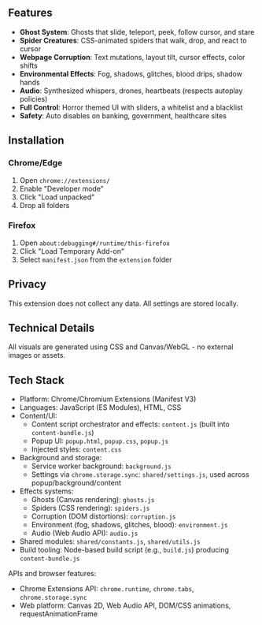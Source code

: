 ## Features

-  **Ghost System**: Ghosts that slide, teleport, peek, follow cursor, and stare
-  **Spider Creatures**: CSS-animated spiders that walk, drop, and react to cursor
-  **Webpage Corruption**: Text mutations, layout tilt, cursor effects, color shifts
-  **Environmental Effects**: Fog, shadows, glitches, blood drips, shadow hands
-  **Audio**: Synthesized whispers, drones, heartbeats (respects autoplay policies)
-  **Full Control**: Horror themed UI with sliders, a whitelist and a blacklist
-  **Safety**: Auto disables on banking, government, healthcare sites

## Installation

### Chrome/Edge
1. Open `chrome://extensions/`
2. Enable "Developer mode"
3. Click "Load unpacked"
4. Drop all folders

### Firefox
1. Open `about:debugging#/runtime/this-firefox`
2. Click "Load Temporary Add-on"
3. Select `manifest.json` from the `extension` folder

## Privacy

This extension does not collect any data. All settings are stored locally.

## Technical Details

All visuals are generated using CSS and Canvas/WebGL - no external images or assets.

## Tech Stack

- Platform: Chrome/Chromium Extensions (Manifest V3)
- Languages: JavaScript (ES Modules), HTML, CSS
- Content/UI:
	- Content script orchestrator and effects: `content.js` (built into `content-bundle.js`)
	- Popup UI: `popup.html`, `popup.css`, `popup.js`
	- Injected styles: `content.css`
- Background and storage:
	- Service worker background: `background.js`
	- Settings via `chrome.storage.sync`: `shared/settings.js`, used across popup/background/content
- Effects systems:
	- Ghosts (Canvas rendering): `ghosts.js`
	- Spiders (CSS rendering): `spiders.js`
	- Corruption (DOM distortions): `corruption.js`
	- Environment (fog, shadows, glitches, blood): `environment.js`
	- Audio (Web Audio API): `audio.js`
- Shared modules: `shared/constants.js`, `shared/utils.js`
- Build tooling: Node-based build script (e.g., `build.js`) producing `content-bundle.js`

APIs and browser features:
- Chrome Extensions API: `chrome.runtime`, `chrome.tabs`, `chrome.storage.sync`
- Web platform: Canvas 2D, Web Audio API, DOM/CSS animations, requestAnimationFrame
